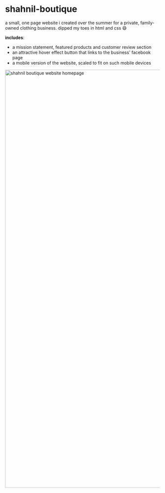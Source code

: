 # shahnil-boutique
a small, one page website i created over the summer for a private, family-owned clothing business. dipped my toes in html and css 😄

**includes**:
- a mission statement, featured products and customer review section
- an attractive hover effect button that links to the business' facebook page
- a mobile version of the website, scaled to fit on such mobile devices 

<img width="1355" alt="shahnil boutique website homepage" src="https://user-images.githubusercontent.com/90479534/188519186-d9ce8b61-28dd-44f9-8222-d14a7dd91038.png">
